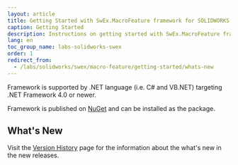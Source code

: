 ```yaml
---
layout: article
title: Getting Started with SwEx.MacroFeature framework for SOLIDWORKS macro features
caption: Getting Started
description: Instructions on getting started with SwEx.MacroFeature framework for developing SOLIDWORKS macro features in add-ins in C# and VB.NET
lang: en
toc_group_name: labs-solidworks-swex
order: 1
redirect_from:
  - /labs/solidworks/swex/macro-feature/getting-started/whats-new
---
```

Framework is supported by .NET language (i.e. C# and VB.NET) targeting .NET Framework 4.0 or newer.

Framework is published on [NuGet](https://www.nuget.org/packages/CodeStack.SwEx.MacroFeature) and can be installed as the package.

## What's New

Visit the [Version History](https://docs.codestack.net/swex/macro-feature/html/version-history.htm) page for the information about the what's new in the new releases.